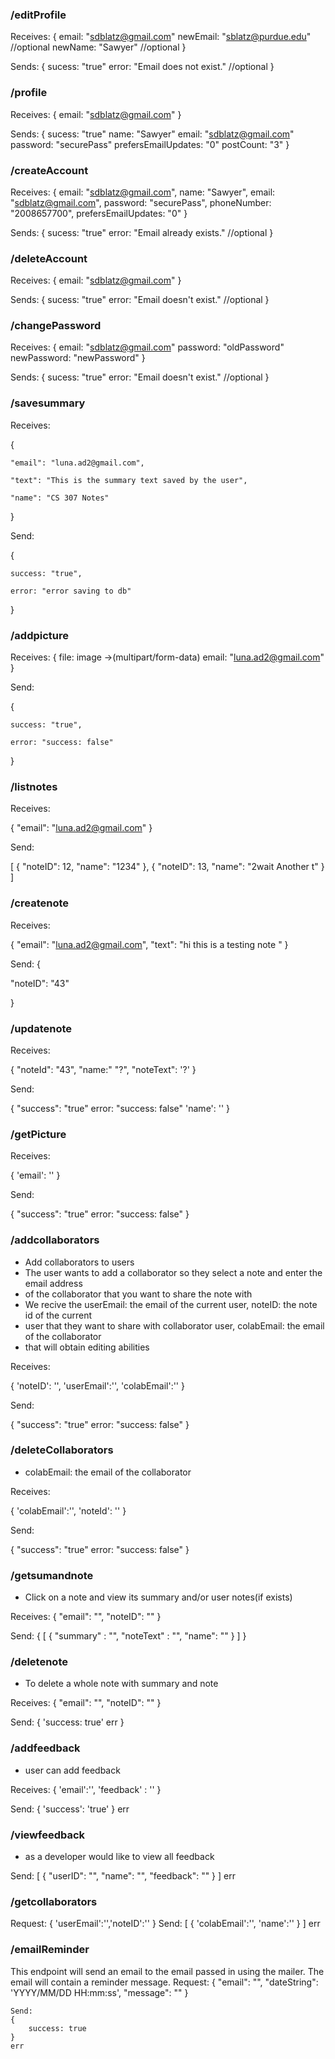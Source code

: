 
### /editProfile
Receives:
{
email: "sdblatz@gmail.com"
newEmail: "sblatz@purdue.edu" //optional
newName: "Sawyer" //optional
}

Sends:
{
sucess: "true"
error: "Email does not exist." //optional
}

### /profile

Receives:
{
email: "sdblatz@gmail.com"
}

Sends:
{
sucess: "true"
name: "Sawyer"
email: "sdblatz@gmail.com"
password: "securePass"
prefersEmailUpdates: "0"
postCount: "3"
}

### /createAccount

Receives:
{
email: "sdblatz@gmail.com",
name: "Sawyer",
email: "sdblatz@gmail.com",
password: "securePass",
phoneNumber: "2008657700",
prefersEmailUpdates: "0"
}

Sends:
{
sucess: "true"
error: "Email already exists." //optional
}

### /deleteAccount

Receives:
{
email: "sdblatz@gmail.com"
}

Sends:
{
sucess: "true"
error: "Email doesn't exist." //optional
}

### /changePassword

Receives:
{
email: "sdblatz@gmail.com"
password: "oldPassword"
newPassword: "newPassword"
}

Sends:
{
sucess: "true"
error: "Email doesn't exist." //optional
}

### /savesummary
Receives:

{

    "email": "luna.ad2@gmail.com",

    "text": "This is the summary text saved by the user",

    "name": "CS 307 Notes"

}

Send:

{

    success: "true",

    error: "error saving to db"

}


### /addpicture

Receives:
{
    file: image ->(multipart/form-data)
    email: "luna.ad2@gmail.com"
}

Send:

{

    success: "true",

    error: "success: false"

}

### /listnotes

Receives:

 {
     "email": "luna.ad2@gmail.com"
 }
 
 Send:

 [
     {
        "noteID": 12,
        "name": "1234"
    },
    {
        "noteID": 13,
        "name": "2wait Another t"
    }
 ]

### /createnote
Receives:

 {
     "email": "luna.ad2@gmail.com", 
     "text": "hi this is a testing note "
 }

Send:
{

 "noteID": "43"

}

### /updatenote

Receives:

{
    "noteId": "43", 
    "name:" "?", 
    "noteText": '?'
}

Send:

{
    "success": "true"
    error: "success: false"
    'name': ''
} 

### /getPicture 

Receives: 

{
    'email': ''
}

Send:

{
    "success": "true"
    error: "success: false"
} 

### /addcollaborators 
* Add collaborators to users
* The user wants to add a collaborator so they select a note and enter the email address
* of the collaborator that you want to share the note with
* We recive the userEmail: the email of the current user, noteID: the note id of the current
* user that they want to share with collaborator user, colabEmail: the email of the collaborator 
* that will obtain editing abilities 

Receives: 

{
    'noteID': '',
    'userEmail':'', 
    'colabEmail':''
}

Send:

{
    "success": "true"
    error: "success: false"
} 

### /deleteCollaborators 
* colabEmail: the email of the collaborator

Receives: 

{
   'colabEmail':'',
   'noteId': ''
}

Send:

{
     "success": "true"
    error: "success: false"
} 

### /getsumandnote
* Click on a note and view its summary and/or user notes(if exists)

 Receives:
 {
    "email": "",
    "noteID": ""
}

 Send:
 {
     [
         {
             "summary" : "", 
             "noteText" : "",
             "name": ""
         }
     ]
 }

 ### /deletenote
* To delete a whole note with summary and note 

Receives:
{
    "email": "", 
    "noteID": "" 
}

Send:
{
    'success: true'
    err
} 

### /addfeedback
* user can add feedback 

Receives: 
    {
        'email':'', 
        'feedback' : ''
    } 

Send:
    {
        'success': 'true'
    }
    err

### /viewfeedback
* as a developer would like to view all feedback
    
Send:
    [
            {
                "userID": "", 
                "name": "", 
                "feedback": ""
            }
    ]
    err

### /getcollaborators
 
 Request:
    {
        'userEmail':'','noteID':''
    } 
 Send: 
 [
     {
         'colabEmail':'',
         'name':''
     }
 ] 
  err

### /emailReminder
This endpoint will send an email to the email passed in using the mailer. The email will contain a reminder message.
    Request: 
    {
        "email": "",
        "dateString": 'YYYY/MM/DD HH:mm:ss',
        "message": ""
    }
    
    Send:
    {
        success: true
    } 
    err


   

